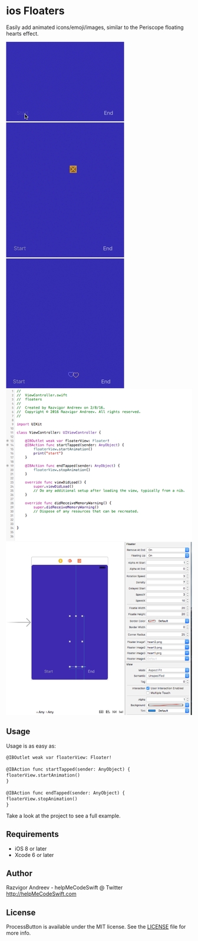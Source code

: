# ios Floaters 

Easily add animated icons/emoji/images, similar to the Periscope floating hearts effect.

![](floaties1.gif)
![](floaties2.gif)
![](floaties3.gif)
![](Floaters1.png)
![](Floaters2.png)

## Usage

Usage is as easy as:

```
@IBOutlet weak var floaterView: Floater!

@IBAction func startTapped(sender: AnyObject) {
floaterView.startAnimation()
}

@IBAction func endTapped(sender: AnyObject) {
floaterView.stopAnimation()
}
```

Take a look at the project to see a full example.

## Requirements

* iOS 8 or later
* Xcode 6 or later

## Author
Razvigor Andreev - helpMeCodeSwift @ Twitter
http://helpMeCodeSwift.com

## License

ProcessButton is available under the MIT license. See the [LICENSE](https://github.com/ravenshore/floaters/blob/master/LICENSE.md) file for more info.